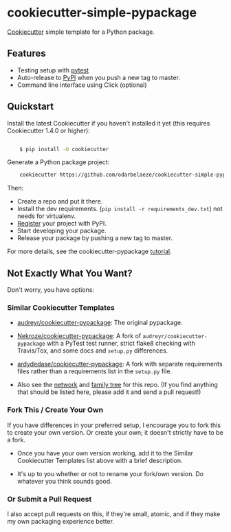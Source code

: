 # cookiecutter-simple-pypackage
   

[Cookiecutter](https://github.com/audreyr/cookiecutter) simple template for a Python package.


## Features

* Testing setup with [pytest](https://docs.pytest.org/)
* Auto-release to [PyPI](https://pypi.python.org/pypi) when you push a new tag to master.
* Command line interface using Click (optional)


## Quickstart

Install the latest Cookiecutter if you haven't installed it yet (this requires
Cookiecutter 1.4.0 or higher):

```bash

    $ pip install -U cookiecutter
```

Generate a Python package project:

```bash
    cookiecutter https://github.com/odarbelaeze/cookiecutter-simple-pypackage
```

Then:

* Create a repo and put it there.
* Install the dev requirements. (`pip install -r requirements_dev.txt`) not needs for virtualenv.
* [Register](https://packaging.python.org/distributing/#register-your-project) your project with PyPI.
* Start developing your package.
* Release your package by pushing a new tag to master.


For more details, see the cookiecutter-pypackage [tutorial](https://cookiecutter-pypackage.readthedocs.io/en/latest/tutorial.html).


## Not Exactly What You Want?

Don't worry, you have options:

### Similar Cookiecutter Templates


* [audreyr/cookiecutter-pypackage](https://github.com/audreyr/cookiecutter-pypackage): The original pypackage.

* [Nekroze/cookiecutter-pypackage](https://github.com/Nekroze/cookiecutter-pypackage): A fork of `audreyr/cookiecutter-pypackage` with a PyTest test runner,
  strict flake8 checking with Travis/Tox, and some docs and `setup.py` differences.

* [ardydedase/cookiecutter-pypackage](https://github.com/ardydedase/cookiecutter-pypackage): A fork with separate requirements files rather than a requirements list in the ``setup.py`` file.

* Also see the [network](https://github.com/audreyr/cookiecutter-pypackage/network) and [family tree](https://github.com/audreyr/cookiecutter-pypackage/network/members) for this repo. (If you find
  anything that should be listed here, please add it and send a pull request!)

### Fork This / Create Your Own


If you have differences in your preferred setup, I encourage you to fork this
to create your own version. Or create your own; it doesn't strictly have to
be a fork.

* Once you have your own version working, add it to the Similar Cookiecutter
  Templates list above with a brief description.

* It's up to you whether or not to rename your fork/own version. Do whatever
  you think sounds good.

### Or Submit a Pull Request


I also accept pull requests on this, if they're small, atomic, and if they
make my own packaging experience better.

